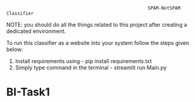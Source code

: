                                                         SPAM-NotSPAM Classifier

NOTE: you should do all the things related to this project after creating a dedicated environment.


To run this classifier as a website into your system follow the steps given below: 

1. Install requirements using - pip install requirements.txt
2. Simply type command in the terminal - streamlit run Main.py
# BI-Task1
